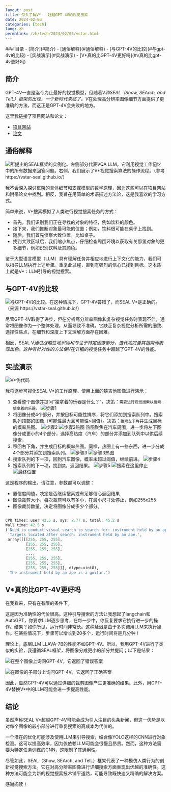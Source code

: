 ```yaml
---
layout: post
title: 深入了解V* - 超越GPT-4V的视觉搜索
date: 2024-02-03
categories: [tech]
lang: zh
permalink: /zh/tech/2024/02/03/vstar.html
---
```


<div class="table-of-contents" markdown="1">
### 目录
- [简介](#简介)
- [通俗解释](#通俗解释)
- [与GPT-4V的比较](#与gpt-4v的比较)
- [实战演示](#实战演示)
- [V*真的比GPT-4V更好吗](#v真的比gpt-4v更好吗)
</div>

## 简介

GPT-4V一直是迄今为止最好的视觉模型，但随着V*和SEAL（Show, SEArch, and TelL）框架的出现，一个新时代来临了。V*在处理高分辨率图像细节方面提供了更准确的方法，而这正是GPT-4V会失败的地方。

这里我链接了项目网站和论文：

- [项目网站](https://vstar-seal.github.io/)
- [论文](https://arxiv.org/abs/2312.14135)

## 通俗解释

![](/images/vstar-architecture.png "所提出的SEAL框架的实例化。左侧部分代表VQA LLM，它利用视觉工作记忆中的所有数据来回答问题。右侧，我们展示了V*视觉搜索算法的操作流程。（参考 https://vstar-seal.github.io/）")

我不会深入探讨框架的具体细节和支撑模型的数学原理，因为这些可以在项目网站和附带论文中找到。相反，我旨在用简单的术语描述方法论，这是我喜欢的学习方式。

简单来说，V*搜索模拟了人类进行视觉搜索任务的方式：

- 首先，我们识别我们正在寻找的对象的特征，例如饮料的颜色。
- 接下来，我们推断对象最可能的位置；例如，饮料很可能在桌子上找到。
- 随后，我们首先侦察大致位置，比如桌子。
- 找到大致区域后，我们缩小焦点，仔细检查周围环境以获取有关那里对象的更多细节，例如识别饮料及其颜色。

鉴于大型语言模型（LLM）具有理解任务并相应地进行上下文化的能力，我们可以指导LLM执行上述步骤。重复此过程，直到有强烈的信心已找到目标。这本质上就是V*：LLM引导的视觉搜索。


## 与GPT-4V的比较

![](/images/gpt4-compare.png "与GPT-4V的比较。在这种情况下，GPT-4V答错了，而SEAL V*是正确的。（来源 https://vstar-seal.github.io/）")

尽管GPT-4V取得了进步，但在分析高分辨率图像和复杂视觉任务时表现不佳，通常将图像作为一个整体处理，从而导致不准确。它缺乏复杂视觉分析所需的细致、选择性焦点，在细节和深度上下文理解方面存在困难。

相反，SEAL V*通过战略性地识别和专注于特定图像部分，迭代地完善其搜索而表现出色。这种有针对性的方法使V*在详细的视觉任务中超越了GPT-4V的性能。

## 实战演示

![](/images/vstar-pseudo-code.png "V*伪代码")

我将逐步可视化SEAL V*的工作原理。使用上面的猿吉他图像进行演示：

1. 查看整个图像并提问"猿拿着的乐器是什么？"。决策：`需要进行视觉搜索以搜索：猿拿着的乐器。`
![](/images/vstar/step_1.jpg "步骤1")
2. 将图像分成4个部分，并按目标可能性排序，将它们添加到搜索队列中。搜索队列顶部的图像（可能性最大且可能性>阈值）。决策：`搜索左下角`并生成目标的概率热图。
![](/images/vstar/step_2.jpg "步骤2")
![](/images/vstar/step_2_heatmap.jpg "步骤2热图")
热图聚焦在汽车周围，进一步将左下图像分成更小的4个部分，选择高热度（汽车）的部分并添加到队列中以供后续搜索。
3. 移回右下角，并生成目标的概率热图。同样，热图上有一些东西，进一步分成4个部分并添加到搜索队列。
![](/images/vstar/step_3.jpg "步骤3")
![](/images/vstar/step_3_heatmap.jpg "步骤3热图")
4. 搜索队列的下一项，回到汽车图像，概率未超过阈值，继续前进。
![](/images/vstar/step_4.jpg "步骤4")
5. 搜索队列的下一项，找到`猿`，返回结果。
![](/images/vstar/step_5.jpg "步骤5")
![](/images/vstar/search_result.jpg "搜索在这里停止")
![](/images/vstar/result.png "最终位置")

这是程序的输出。请注意，参数都可以调整：
- 置信度阈值，决定是否继续搜索或有足够信心返回结果
- 图像裁剪大小，每次裁剪可以有多小，在最小尺寸处停止，例如255x255
- 图像裁剪数量，决定将图像分成多少个部分。

```python

CPU times: user 42.5 s, sys: 2.77 s, total: 45.2 s
Wall time: 42.5 s
('Need to conduct visual search to search for: instrument held by an ape.',
 'Targets located after search: instrument held by an ape.',
 array([[[255, 255, 255],
         [255, 255, 255],
         [255, 255, 255],
         ...,
         [255, 255, 255],
         [255, 255, 255],
         [255, 255, 255]]], dtype=uint8),
 'The instrument held by an ape is a guitar.')

```


## V*真的比GPT-4V更好吗

在我看来，只有在有限的条件下。

这是因为准确性的代价很高。这种引导搜索的方法让我想起了langchain和AutoGPT，你要求LLM逐步思考，在每一步中，你反复要求它执行进一步的操作。结果？如你所见，运行时间非常长。这种延迟是由于多次调用LLM来执行操作。在某些情况下，步骤可以增长到20多个，运行时间将是几分钟！

理论上，底层LLM LLAVA-7B的性能不如GPT-4V。所以，我用GPT-4V进行了类似的实验，我遵循SEAL框架，将图像分成更小的部分并提问；以下是结果：

![](/images/vstar/gpt2.png "在整个图像上询问GPT-4V，它返回了错误答案")

![](/images/vstar/gpt1.png "在图像的子部分上询问GPT-4V，它返回了正确答案")

因此，显然GPT-4V可以通过详细的裁剪图像产生更准确的结果。此外，用GPT-4V替换V*中的LLM可能会进一步提高性能。


## 结论

虽然声称SEAL V*超越GPT-4V可能会成为引人注目的头条新闻，但这一优势是以对每个图像的较小部分进行重复搜索的高成本为代价的。

一个潜在的优化可能涉及使用LLM来引导搜索，结合像YOLO这样的CNN进行对象检测。这可以提高效率，因为仅依赖LLM可能会很慢且昂贵。然而，这种方法需要为特定任务训练的CNN，这限制了其通用性。

尽管如此，SEAL（Show, SEArch, and TelL）框架代表了一种模仿人类行为的创新视觉搜索方法。它在对高分辨率图像进行详细搜索方面表现出优越的准确性。这种方法可能会为新的视觉搜索技术铺平道路，可能导致既快速又精确的解决方案。

感谢阅读！